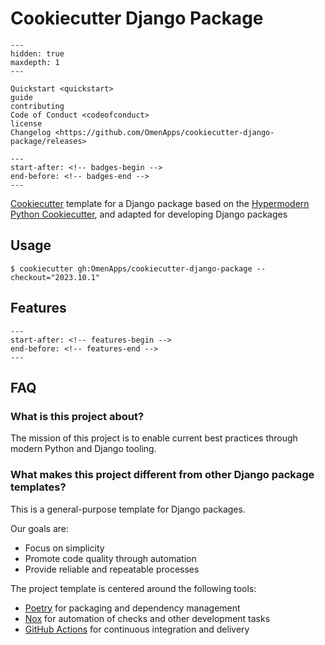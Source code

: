 # Cookiecutter Django Package

```{toctree}
---
hidden: true
maxdepth: 1
---

Quickstart <quickstart>
guide
contributing
Code of Conduct <codeofconduct>
license
Changelog <https://github.com/OmenApps/cookiecutter-django-package/releases>
```

```{include} ../README.md
---
start-after: <!-- badges-begin -->
end-before: <!-- badges-end -->
---
```

[Cookiecutter] template for a Django package based on the
[Hypermodern Python Cookiecutter], and adapted for developing Django packages

## Usage

```console
$ cookiecutter gh:OmenApps/cookiecutter-django-package --checkout="2023.10.1"
```

## Features

```{include} ../README.md
---
start-after: <!-- features-begin -->
end-before: <!-- features-end -->
---
```

## FAQ

### What is this project about?

The mission of this project is to enable current best practices
through modern Python and Django tooling.

### What makes this project different from other Django package templates?

This is a general-purpose template for Django packages.

Our goals are:

- Focus on simplicity
- Promote code quality through automation
- Provide reliable and repeatable processes

The project template is centered around the following tools:

- [Poetry][1] for packaging and dependency management
- [Nox][2] for automation of checks and other development tasks
- [GitHub Actions][3] for continuous integration and delivery

[1]: https://python-poetry.org/
[2]: https://nox.thea.codes/
[3]: https://github.com/features/actions
[cookiecutter]: https://github.com/audreyr/cookiecutter
[cookiecutter django package]: https://github.com/OmenApps/cookiecutter-django-package
[hypermodern python cookiecutter]: https://github.com/cjolowicz/cookiecutter-hypermodern-python
